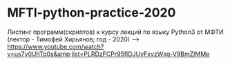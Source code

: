 # MFTI-python-practice-2020
Листинг программ(скриптов) к курсу лекций по языку Python3 от МФТИ (лектор - Тимофей Хирьянов; год - 2020) --> https://www.youtube.com/watch?v=us7y0UhTq0s&amp;list=PLRDzFCPr95fIDJUvFxvzWxg-V9BmZlMMe
